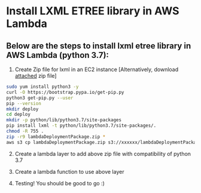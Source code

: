 
# Install LXML ETREE library in AWS Lambda
## Below are the steps to install lxml etree library in AWS Lambda (python 3.7):

1. Create Zip file for lxml in an EC2 instance [Alternatively, download [attached](./lambdaDeploymentPackage.zip) zip file]


```bash
sudo yum install python3 -y
curl -O https://bootstrap.pypa.io/get-pip.py
python3 get-pip.py --user
pip --version
mkdir deploy
cd deploy
mkdir -p python/lib/python3.7/site-packages
pip install lxml -t python/lib/python3.7/site-packages/.
chmod -R 755 .
zip -r9 lambdaDeploymentPackage.zip *
aws s3 cp lambdaDeploymentPackage.zip s3://xxxxxx/lambdaDeploymentPackage.zip
```

2. Create a lambda layer to add above zip file with compatibility of python 3.7

3. Create a lambda function to use above layer

4. Testing! You should be good to go :)
